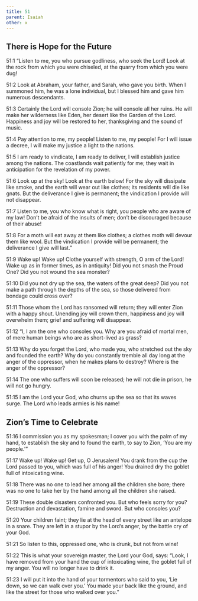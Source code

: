 ```yaml
---
title: 51
parent: Isaiah
other: x
---
```


## There is Hope for the Future

<a name="51:1">51:1</a> “Listen to me, you who pursue godliness,
who seek the Lord!
Look at the rock from which you were chiseled,
at the quarry from which you were dug!

<a name="51:2">51:2</a> Look at Abraham, your father,
and Sarah, who gave you birth.
When I summoned him, he was a lone individual,
but I blessed him and gave him numerous descendants.

<a name="51:3">51:3</a> Certainly the Lord will console Zion;
he will console all her ruins.
He will make her wilderness like Eden,
her desert like the Garden of the Lord.
Happiness and joy will be restored to her,
thanksgiving and the sound of music.

<a name="51:4">51:4</a> Pay attention to me, my people!
Listen to me, my people!
For I will issue a decree,
I will make my justice a light to the nations.

<a name="51:5">51:5</a> I am ready to vindicate,
I am ready to deliver,
I will establish justice among the nations.
The coastlands wait patiently for me;
they wait in anticipation for the revelation of my power.

<a name="51:6">51:6</a> Look up at the sky!
Look at the earth below!
For the sky will dissipate like smoke,
and the earth will wear out like clothes;
its residents will die like gnats.
But the deliverance I give is permanent;
the vindication I provide will not disappear.

<a name="51:7">51:7</a> Listen to me, you who know what is right,
you people who are aware of my law!
Don’t be afraid of the insults of men;
don’t be discouraged because of their abuse!

<a name="51:8">51:8</a> For a moth will eat away at them like clothes;
a clothes moth will devour them like wool.
But the vindication I provide will be permanent;
the deliverance I give will last.”

<a name="51:9">51:9</a> Wake up! Wake up!
Clothe yourself with strength, O arm of the Lord!
Wake up as in former times, as in antiquity!
Did you not smash the Proud One?
Did you not wound the sea monster?

<a name="51:10">51:10</a> Did you not dry up the sea,
the waters of the great deep?
Did you not make a path through the depths of the sea,
so those delivered from bondage could cross over?

<a name="51:11">51:11</a> Those whom the Lord has ransomed will return;
they will enter Zion with a happy shout.
Unending joy will crown them,
happiness and joy will overwhelm them;
grief and suffering will disappear.

<a name="51:12">51:12</a> “I, I am the one who consoles you.
Why are you afraid of mortal men,
of mere human beings who are as short-lived as grass?

<a name="51:13">51:13</a> Why do you forget the Lord, who made you,
who stretched out the sky
and founded the earth?
Why do you constantly tremble all day long
at the anger of the oppressor,
when he makes plans to destroy?
Where is the anger of the oppressor?

<a name="51:14">51:14</a> The one who suffers will soon be released;
he will not die in prison,
he will not go hungry.

<a name="51:15">51:15</a> I am the Lord your God,
who churns up the sea so that its waves surge.
The Lord who leads armies is his name!

## Zion’s Time to Celebrate

<a name="51:16">51:16</a> I commission you as my spokesman;
I cover you with the palm of my hand,
to establish the sky and to found the earth,
to say to Zion, ‘You are my people.’”

<a name="51:17">51:17</a> Wake up! Wake up!
Get up, O Jerusalem!
You drank from the cup the Lord passed to you,
which was full of his anger!
You drained dry
the goblet full of intoxicating wine.

<a name="51:18">51:18</a> There was no one to lead her
among all the children she bore;
there was no one to take her by the hand
among all the children she raised.

<a name="51:19">51:19</a> These double disasters confronted you.
But who feels sorry for you?
Destruction and devastation,
famine and sword.
But who consoles you?

<a name="51:20">51:20</a> Your children faint;
they lie at the head of every street
like an antelope in a snare.
They are left in a stupor by the Lord’s anger,
by the battle cry of your God.

<a name="51:21">51:21</a> So listen to this, oppressed one,
who is drunk, but not from wine!

<a name="51:22">51:22</a> This is what your sovereign master, the Lord your God, says:
“Look, I have removed from your hand
the cup of intoxicating wine,
the goblet full of my anger.
You will no longer have to drink it.

<a name="51:23">51:23</a> I will put it into the hand of your tormentors
who said to you, ‘Lie down, so we can walk over you.’
You made your back like the ground,
and like the street for those who walked over you.”